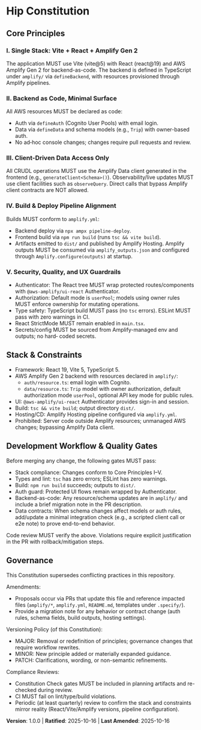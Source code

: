 <!--
Sync Impact Report

- Version change: 0.0.0 → 1.0.0
- Modified principles: N/A (initial ratification)
- Added sections:
	- Stack & Constraints
	- Development Workflow & Quality Gates
- Removed sections: None
- Templates requiring updates:
	- ✅ .specify/templates/plan-template.md (added explicit Constitution Check gates)
	- ✅ .specify/templates/tasks-template.md (clarified when tests are REQUIRED by constitution)
	- ✅ README.md (reviewed; no changes required)
- Updates applied:
	- ✅ RATIFICATION_DATE set to 2025-10-16
-->

# Hip Constitution
<!-- Example: Spec Constitution, TaskFlow Constitution, etc. -->

## Core Principles

### I. Single Stack: Vite + React + Amplify Gen 2
<!-- Example: I. Library-First -->
The application MUST use Vite (vite@5) with React (react@19) and AWS Amplify
Gen 2 for backend-as-code. The backend is defined in TypeScript under
`amplify/` via `defineBackend`, with resources provisioned through Amplify
pipelines.
<!-- Example: Every feature starts as a standalone library; Libraries must be self-contained, independently testable, documented; Clear purpose required - no organizational-only libraries -->

### II. Backend as Code, Minimal Surface
<!-- Example: II. CLI Interface -->
All AWS resources MUST be declared as code:
- Auth via `defineAuth` (Cognito User Pools) with email login.
- Data via `defineData` and schema models (e.g., `Trip`) with owner-based auth.
- No ad‑hoc console changes; changes require pull requests and review.
<!-- Example: Every library exposes functionality via CLI; Text in/out protocol: stdin/args → stdout, errors → stderr; Support JSON + human-readable formats -->

### III. Client-Driven Data Access Only
<!-- Example: III. Test-First (NON-NEGOTIABLE) -->
All CRUDL operations MUST use the Amplify Data client generated in the
frontend (e.g., `generateClient<Schema>()`). Observability/live updates MUST
use client facilities such as `observeQuery`. Direct calls that bypass Amplify
client contracts are NOT allowed.
<!-- Example: TDD mandatory: Tests written → User approved → Tests fail → Then implement; Red-Green-Refactor cycle strictly enforced -->

### IV. Build & Deploy Pipeline Alignment
<!-- Example: IV. Integration Testing -->
Builds MUST conform to `amplify.yml`:
- Backend deploy via `npx ampx pipeline-deploy`.
- Frontend build via `npm run build` (runs `tsc && vite build`).
- Artifacts emitted to `dist/` and published by Amplify Hosting.
Amplify outputs MUST be consumed via `amplify_outputs.json` and configured
through `Amplify.configure(outputs)` at startup.
<!-- Example: Focus areas requiring integration tests: New library contract tests, Contract changes, Inter-service communication, Shared schemas -->

### V. Security, Quality, and UX Guardrails
<!-- Example: V. Observability, VI. Versioning & Breaking Changes, VII. Simplicity -->
- Authenticator: The React tree MUST wrap protected routes/components with
	`@aws-amplify/ui-react` Authenticator.
- Authorization: Default mode is `userPool`; models using owner rules MUST
	enforce ownership for mutating operations.
- Type safety: TypeScript build MUST pass (no `tsc` errors). ESLint MUST pass
	with zero warnings in CI.
- React StrictMode MUST remain enabled in `main.tsx`.
- Secrets/config MUST be sourced from Amplify-managed env and outputs; no hard‑
	coded secrets.
<!-- Example: Text I/O ensures debuggability; Structured logging required; Or: MAJOR.MINOR.BUILD format; Or: Start simple, YAGNI principles -->

## Stack & Constraints
<!-- Example: Additional Constraints, Security Requirements, Performance Standards, etc. -->

- Framework: React 19, Vite 5, TypeScript 5.
- AWS Amplify Gen 2 backend with resources declared in `amplify/`:
	- `auth/resource.ts`: email login with Cognito.
	- `data/resource.ts`: `Trip` model with owner authorization, default
		authorization mode `userPool`, optional API key mode for public rules.
- UI: `@aws-amplify/ui-react` Authenticator provides sign-in and session.
- Build: `tsc && vite build`; output directory `dist/`.
- Hosting/CD: Amplify Hosting pipeline configured via `amplify.yml`.
- Prohibited: Server code outside Amplify resources; unmanaged AWS changes;
	bypassing Amplify Data client.
<!-- Example: Technology stack requirements, compliance standards, deployment policies, etc. -->

## Development Workflow & Quality Gates
<!-- Example: Development Workflow, Review Process, Quality Gates, etc. -->

Before merging any change, the following gates MUST pass:
- Stack compliance: Changes conform to Core Principles I–V.
- Types and lint: `tsc` has zero errors; ESLint has zero warnings.
- Build: `npm run build` succeeds; outputs to `dist/`.
- Auth guard: Protected UI flows remain wrapped by Authenticator.
- Backend-as-code: Any resource/schema updates are in `amplify/` and include a
	brief migration note in the PR description.
- Data contracts: When schema changes affect models or auth rules, add/update a
	minimal integration check (e.g., a scripted client call or e2e note) to prove
	end-to-end behavior.

Code review MUST verify the above. Violations require explicit justification in
the PR with rollback/mitigation steps.
<!-- Example: Code review requirements, testing gates, deployment approval process, etc. -->

## Governance
<!-- Example: Constitution supersedes all other practices; Amendments require documentation, approval, migration plan -->

This Constitution supersedes conflicting practices in this repository.

Amendments:
- Proposals occur via PRs that update this file and reference impacted files
	(`amplify/*`, `amplify.yml`, `README.md`, templates under `.specify/`).
- Provide a migration note for any behavior or contract change (auth rules,
	schema fields, build outputs, hosting settings).

Versioning Policy (of this Constitution):
- MAJOR: Removal or redefinition of principles; governance changes that require
	workflow rewrites.
- MINOR: New principle added or materially expanded guidance.
- PATCH: Clarifications, wording, or non-semantic refinements.

Compliance Reviews:
- Constitution Check gates MUST be included in planning artifacts and re-checked
	during review.
- CI MUST fail on lint/type/build violations.
- Periodic (at least quarterly) review to confirm the stack and constraints
	mirror reality (React/Vite/Amplify versions, pipeline configuration).
<!-- Example: All PRs/reviews must verify compliance; Complexity must be justified; Use [GUIDANCE_FILE] for runtime development guidance -->

**Version**: 1.0.0 | **Ratified**: 2025-10-16 | **Last Amended**: 2025-10-16
<!-- Example: Version: 2.1.1 | Ratified: 2025-06-13 | Last Amended: 2025-07-16 -->
